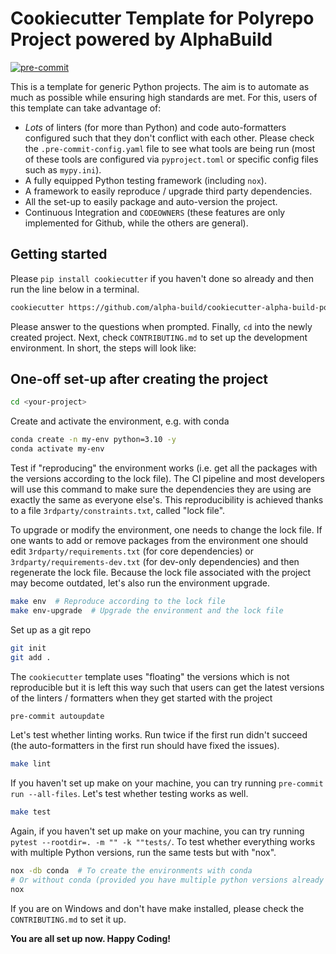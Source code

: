 # Cookiecutter Template for Polyrepo Project powered by AlphaBuild

[![pre-commit](https://img.shields.io/badge/pre--commit-enabled-brightgreen?logo=pre-commit&logoColor=white)](https://github.com/pre-commit/pre-commit)

This is a template for generic Python projects. The aim is to automate as much as possible while ensuring high
standards are met. For this, users of this template can take advantage of:

- _Lots_ of linters (for more than Python) and code auto-formatters configured such that they don't conflict
  with each other. Please check the `.pre-commit-config.yaml` file to see what tools are being run (most of these tools
  are configured via `pyproject.toml` or specific config files such as `mypy.ini`).
- A fully equipped Python testing framework (including `nox`).
- A framework to easily reproduce / upgrade third party dependencies.
- All the set-up to easily package and auto-version the project.
- Continuous Integration and `CODEOWNERS` (these features are only implemented for Github,
  while the others are general).

## Getting started

Please `pip install cookiecutter` if you haven't done so already and then run the line below in a terminal.

```bash
cookiecutter https://github.com/alpha-build/cookiecutter-alpha-build-polyrepo-py
```

Please answer to the questions when prompted. Finally, `cd` into the newly created project.
Next, check `CONTRIBUTING.md` to set up the development environment. In short, the steps will look like:

## One-off set-up after creating the project

```bash
cd <your-project>
```

Create and activate the environment, e.g. with conda

```bash
conda create -n my-env python=3.10 -y
conda activate my-env
```

Test if "reproducing" the environment works (i.e. get all the packages with the versions according to the lock file).
The CI pipeline and most developers will use this command to make sure the dependencies they are using are exactly the
same as everyone else's. This reproducibility is achieved thanks to a file `3rdparty/constraints.txt`,
called "lock file".

To upgrade or modify the environment, one needs to change the lock file. If one wants to add or remove packages from
the environment one should edit `3rdparty/requirements.txt` (for core dependencies) or `3rdparty/requirements-dev.txt`
(for dev-only dependencies) and then regenerate the lock file. Because the lock file associated with the project may
become outdated, let's also run the environment upgrade.

```bash
make env  # Reproduce according to the lock file
make env-upgrade  # Upgrade the environment and the lock file
```

Set up as a git repo

```bash
git init
git add .
```

The `cookiecutter` template uses "floating" the versions which is not reproducible but it is left this way such that
users can get the latest versions of the linters / formatters when they get started with the project

```bash
pre-commit autoupdate
```

Let's test whether linting works. Run twice if the first run didn't succeed (the auto-formatters in the first run should
have fixed the issues).

```bash
make lint
```

If you haven't set up make on your machine, you can try running `pre-commit run --all-files`.
Let's test whether testing works as well.

```bash
make test
```

Again, if you haven't set up make on your machine, you can try running `pytest --rootdir=. -m "" -k ""tests/`.
To test whether everything works with multiple Python versions, run the same tests but with "nox".

```bash
nox -db conda  # To create the environments with conda
# Or without conda (provided you have multiple python versions already installed)
nox
```

If you are on Windows and don't have make installed, please check the `CONTRIBUTING.md` to set it up.

**You are all set up now. Happy Coding!**
